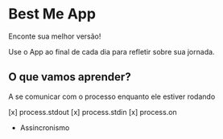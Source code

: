 # Best Me App

Enconte sua melhor versão!

Use o App ao final de cada dia para refletir sobre sua jornada.

## O que vamos aprender?

A se comunicar com o processo enquanto ele estiver rodando

[x] process.stdout
[x] process.stdin
[x] process.on

* Assincronismo